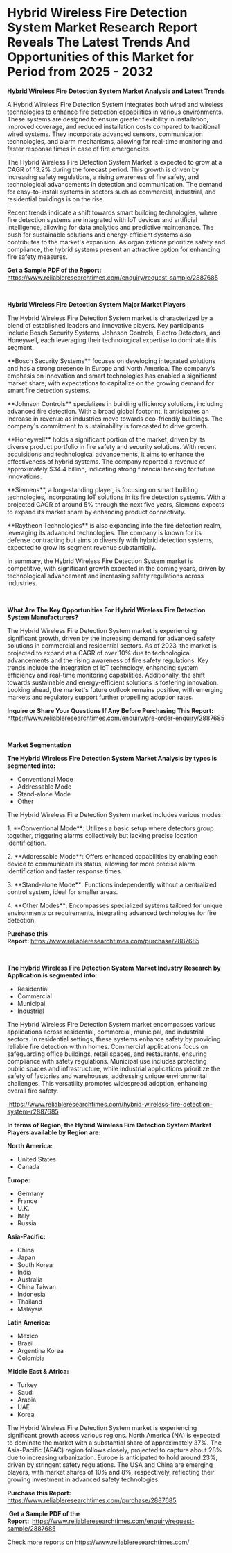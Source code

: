 <p><h1>Hybrid Wireless Fire Detection System Market Research Report Reveals The Latest Trends And Opportunities of this Market for Period from 2025 - 2032</h1></p><p><strong>Hybrid Wireless Fire Detection System Market Analysis and Latest Trends</strong></p>
<p><p>A Hybrid Wireless Fire Detection System integrates both wired and wireless technologies to enhance fire detection capabilities in various environments. These systems are designed to ensure greater flexibility in installation, improved coverage, and reduced installation costs compared to traditional wired systems. They incorporate advanced sensors, communication technologies, and alarm mechanisms, allowing for real-time monitoring and faster response times in case of fire emergencies.</p><p>The Hybrid Wireless Fire Detection System Market is expected to grow at a CAGR of 13.2% during the forecast period. This growth is driven by increasing safety regulations, a rising awareness of fire safety, and technological advancements in detection and communication. The demand for easy-to-install systems in sectors such as commercial, industrial, and residential buildings is on the rise. </p><p>Recent trends indicate a shift towards smart building technologies, where fire detection systems are integrated with IoT devices and artificial intelligence, allowing for data analytics and predictive maintenance. The push for sustainable solutions and energy-efficient systems also contributes to the market's expansion. As organizations prioritize safety and compliance, the hybrid systems present an attractive option for enhancing fire safety measures.</p></p>
<p><strong>Get a Sample PDF of the Report:&nbsp;</strong> <a href="https://www.reliableresearchtimes.com/enquiry/request-sample/2887685?utm_campaign=3223&utm_medium=2&utm_source=Github&utm_content=ia&utm_term=14032025&utm_id=hybrid-wireless-fire-detection-system">https://www.reliableresearchtimes.com/enquiry/request-sample/2887685</a></p>
<p>&nbsp;</p>
<p><strong>Hybrid Wireless Fire Detection System Major Market Players</strong></p>
<p><p>The Hybrid Wireless Fire Detection System market is characterized by a blend of established leaders and innovative players. Key participants include Bosch Security Systems, Johnson Controls, Electro Detectors, and Honeywell, each leveraging their technological expertise to dominate this segment.</p><p>**Bosch Security Systems** focuses on developing integrated solutions and has a strong presence in Europe and North America. The company’s emphasis on innovation and smart technologies has enabled a significant market share, with expectations to capitalize on the growing demand for smart fire detection systems.</p><p>**Johnson Controls** specializes in building efficiency solutions, including advanced fire detection. With a broad global footprint, it anticipates an increase in revenue as industries move towards eco-friendly buildings. The company's commitment to sustainability is forecasted to drive growth.</p><p>**Honeywell** holds a significant portion of the market, driven by its diverse product portfolio in fire safety and security solutions. With recent acquisitions and technological advancements, it aims to enhance the effectiveness of hybrid systems. The company reported a revenue of approximately $34.4 billion, indicating strong financial backing for future innovations.</p><p>**Siemens**, a long-standing player, is focusing on smart building technologies, incorporating IoT solutions in its fire detection systems. With a projected CAGR of around 5% through the next five years, Siemens expects to expand its market share by enhancing product connectivity.</p><p>**Raytheon Technologies** is also expanding into the fire detection realm, leveraging its advanced technologies. The company is known for its defense contracting but aims to diversify with hybrid detection systems, expected to grow its segment revenue substantially.</p><p>In summary, the Hybrid Wireless Fire Detection System market is competitive, with significant growth expected in the coming years, driven by technological advancement and increasing safety regulations across industries.</p></p>
<p>&nbsp;</p>
<p><strong>What Are The Key Opportunities For Hybrid Wireless Fire Detection System Manufacturers?</strong></p>
<p><p>The Hybrid Wireless Fire Detection System market is experiencing significant growth, driven by the increasing demand for advanced safety solutions in commercial and residential sectors. As of 2023, the market is projected to expand at a CAGR of over 10% due to technological advancements and the rising awareness of fire safety regulations. Key trends include the integration of IoT technology, enhancing system efficiency and real-time monitoring capabilities. Additionally, the shift towards sustainable and energy-efficient solutions is fostering innovation. Looking ahead, the market's future outlook remains positive, with emerging markets and regulatory support further propelling adoption rates.</p></p>
<p><strong>Inquire or Share Your Questions If Any Before Purchasing This Report:</strong> <a href="https://www.reliableresearchtimes.com/enquiry/pre-order-enquiry/2887685?utm_campaign=3223&utm_medium=2&utm_source=Github&utm_content=ia&utm_term=14032025&utm_id=hybrid-wireless-fire-detection-system">https://www.reliableresearchtimes.com/enquiry/pre-order-enquiry/2887685</a></p>
<p>&nbsp;</p>
<p><strong>Market Segmentation</strong></p>
<p><strong>The Hybrid Wireless Fire Detection System Market Analysis by types is segmented into:</strong></p>
<p><ul><li>Conventional Mode</li><li>Addressable Mode</li><li>Stand-alone Mode</li><li>Other</li></ul></p>
<p><p>The Hybrid Wireless Fire Detection System market includes various modes: </p><p>1. **Conventional Mode**: Utilizes a basic setup where detectors group together, triggering alarms collectively but lacking precise location identification. </p><p>2. **Addressable Mode**: Offers enhanced capabilities by enabling each device to communicate its status, allowing for more precise alarm identification and faster response times.</p><p>3. **Stand-alone Mode**: Functions independently without a centralized control system, ideal for smaller areas.</p><p>4. **Other Modes**: Encompasses specialized systems tailored for unique environments or requirements, integrating advanced technologies for fire detection.</p></p>
<p><strong>Purchase this Report:&nbsp;</strong><a href="https://www.reliableresearchtimes.com/purchase/2887685?utm_campaign=3223&utm_medium=2&utm_source=Github&utm_content=ia&utm_term=14032025&utm_id=hybrid-wireless-fire-detection-system">https://www.reliableresearchtimes.com/purchase/2887685</a></p>
<p>&nbsp;</p>
<p><strong>The Hybrid Wireless Fire Detection System Market Industry Research by Application is segmented into:</strong></p>
<p><ul><li>Residential</li><li>Commercial</li><li>Municipal</li><li>Industrial</li></ul></p>
<p><p>The Hybrid Wireless Fire Detection System market encompasses various applications across residential, commercial, municipal, and industrial sectors. In residential settings, these systems enhance safety by providing reliable fire detection within homes. Commercial applications focus on safeguarding office buildings, retail spaces, and restaurants, ensuring compliance with safety regulations. Municipal use includes protecting public spaces and infrastructure, while industrial applications prioritize the safety of factories and warehouses, addressing unique environmental challenges. This versatility promotes widespread adoption, enhancing overall fire safety.</p></p>
<p><a href="https://www.reliableresearchtimes.com/hybrid-wireless-fire-detection-system-r2887685?utm_campaign=3223&utm_medium=2&utm_source=Github&utm_content=ia&utm_term=14032025&utm_id=hybrid-wireless-fire-detection-system">&nbsp;https://www.reliableresearchtimes.com/hybrid-wireless-fire-detection-system-r2887685</a></p>
<p><strong>In terms of Region, the Hybrid Wireless Fire Detection System Market Players available by Region are:</strong></p>
<p>
    <p> <strong> North America: </strong>
        <ul>
            <li>United States</li>
            <li>Canada</li>
        </ul>
        </p> 
    <p> <strong> Europe: </strong>
        <ul>
            <li>Germany</li>
            <li>France</li>
            <li>U.K.</li>
            <li>Italy</li>
            <li>Russia</li>
        </ul>
        </p> 
    <p> <strong> Asia-Pacific: </strong>
        <ul>
            <li>China</li>
            <li>Japan</li>
            <li>South Korea</li>
            <li>India</li>
            <li>Australia</li>
            <li>China Taiwan</li>
            <li>Indonesia</li>
            <li>Thailand</li>
            <li>Malaysia</li>
        </ul>
        </p> 
    <p> <strong> Latin America: </strong>
        <ul>
            <li>Mexico</li>
            <li>Brazil</li>
            <li>Argentina Korea</li>
            <li>Colombia</li>
        </ul>
        </p> 
    <p> <strong> Middle East & Africa: </strong>
        <ul>
            <li>Turkey</li>
            <li>Saudi</li>
            <li>Arabia</li>
            <li>UAE</li>
            <li>Korea</li>
        </ul>
    </p>
    </p>
<p><p>The Hybrid Wireless Fire Detection System market is experiencing significant growth across various regions. North America (NA) is expected to dominate the market with a substantial share of approximately 37%. The Asia-Pacific (APAC) region follows closely, projected to capture about 28% due to increasing urbanization. Europe is anticipated to hold around 23%, driven by stringent safety regulations. The USA and China are emerging players, with market shares of 10% and 8%, respectively, reflecting their growing investment in advanced safety technologies.</p></p>
<p><strong>Purchase this Report: </strong><a href="https://www.reliableresearchtimes.com/purchase/2887685?utm_campaign=3223&utm_medium=2&utm_source=Github&utm_content=ia&utm_term=14032025&utm_id=hybrid-wireless-fire-detection-system">https://www.reliableresearchtimes.com/purchase/2887685</a></p>
<p>&nbsp;<strong>Get a Sample PDF of the Report:&nbsp;&nbsp;</strong><a href="https://www.reliableresearchtimes.com/enquiry/request-sample/2887685?utm_campaign=3223&utm_medium=2&utm_source=Github&utm_content=ia&utm_term=14032025&utm_id=hybrid-wireless-fire-detection-system">https://www.reliableresearchtimes.com/enquiry/request-sample/2887685</a></p>
<p><strong></strong></p>
<p>Check more reports on <a href="https://www.reliableresearchtimes.com/?utm_campaign=3223&utm_medium=2&utm_source=Github&utm_content=ia&utm_term=14032025&utm_id=hybrid-wireless-fire-detection-system">https://www.reliableresearchtimes.com/</a></p>